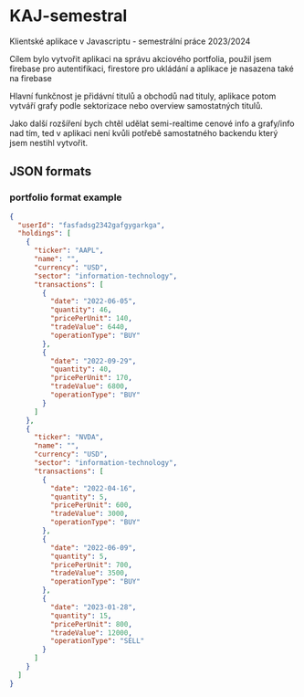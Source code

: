 # KAJ-semestral

Klientské aplikace v Javascriptu - semestrální práce 2023/2024

Cílem bylo vytvořit aplikaci na správu akciového portfolia, použil jsem firebase pro autentifikaci, firestore pro ukládání a aplikace je nasazena také na firebase

Hlavní funkčnost je přidávní titulů a obchodů nad tituly, aplikace potom vytváří grafy podle sektorizace nebo overview samostatných titulů.

Jako další rozšíření bych chtěl udělat semi-realtime cenové info a grafy/info nad tím, ted v aplikaci není kvůli potřebě samostatného backendu který jsem nestihl vytvořit.

## JSON formats

### portfolio format example

```json
{
  "userId": "fasfadsg2342gafgygarkga",
  "holdings": [
    {
      "ticker": "AAPL",
      "name": "",
      "currency": "USD",
      "sector": "information-technology",
      "transactions": [
        {
          "date": "2022-06-05",
          "quantity": 46,
          "pricePerUnit": 140,
          "tradeValue": 6440,
          "operationType": "BUY"
        },
        {
          "date": "2022-09-29",
          "quantity": 40,
          "pricePerUnit": 170,
          "tradeValue": 6800,
          "operationType": "BUY"
        }
      ]
    },
    {
      "ticker": "NVDA",
      "name": "",
      "currency": "USD",
      "sector": "information-technology",
      "transactions": [
        {
          "date": "2022-04-16",
          "quantity": 5,
          "pricePerUnit": 600,
          "tradeValue": 3000,
          "operationType": "BUY"
        },
        {
          "date": "2022-06-09",
          "quantity": 5,
          "pricePerUnit": 700,
          "tradeValue": 3500,
          "operationType": "BUY"
        },
        {
          "date": "2023-01-28",
          "quantity": 15,
          "pricePerUnit": 800,
          "tradeValue": 12000,
          "operationType": "SELL"
        }
      ]
    }
  ]
}
```
